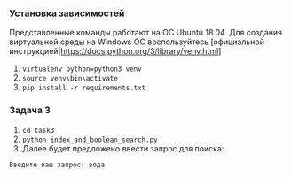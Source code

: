 ### Установка зависимостей
Представленные команды работают на ОС Ubuntu 18.04. Для создания виртуальной среды на Windows ОС воспользуйтесь [официальной инструкцией|https://docs.python.org/3/library/venv.html]

1. ```virtualenv python=python3 venv```
2. ```source venv\bin\activate```
3. ```pip install -r requirements.txt```

### Задача 3
1. ```cd task3```
2. ```python index_and_boolean_search.py```
3. Далее будет предложено ввести запрос для поиска:
```
Введите ваш запрос: вода
```